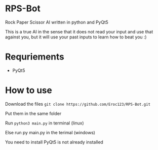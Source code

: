 # RPS-Bot
<p>Rock Paper Scissor AI written in python and PyQt5</p>
<p>This is a true AI in the sense that it does not read your input and use that against you, but it will use your past inputs to learn how to beat you :)</p>


# Requriements 
* PyQt5

# How to use
<p>Download the files
<code>git clone https://github.com/Eroc123/RPS-Bot.git</code></p>

<p>Put them in the same folder</p>
<p>Run <code>python3 main.py</code> in terminal (linux) </p>
<p>Else run <colde>py main.py</code> in the terimal (windows)</p>
<p>You need to install PyQt5 is not already installed
